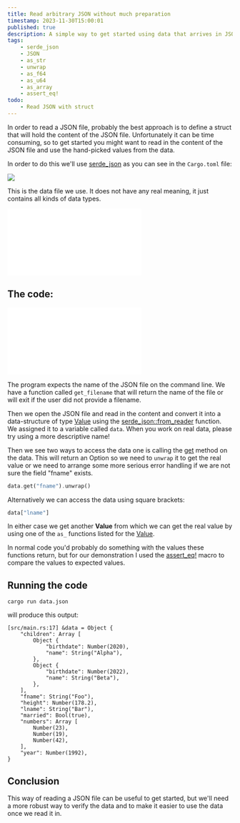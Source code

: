 ```yaml
---
title: Read arbitrary JSON without much preparation
timestamp: 2023-11-30T15:00:01
published: true
description: A simple way to get started using data that arrives in JSON format.
tags:
    - serde_json
    - JSON
    - as_str
    - unwrap
    - as_f64
    - as_u64
    - as_array
    - assert_eq!
todo:
    - Read JSON with struct
---
```


In order to read a JSON file, probably the best approach is to define a struct that will hold the content of the JSON file.
Unfortunately it can be time consuming, so  to get started you might want to read in the content of the JSON file and
use the hand-picked values from the data.

In order to do this we'll use [serde_json](https://docs.rs/serde_json/latest/serde_json/) as you can see in the `Cargo.toml`
file:

![](examples/read-arbitrary-json/Cargo.toml)

This is the data file we use. It does not have any real meaning, it just contains all kinds of data types.

![](examples/read-arbitrary-json/data.json)

## The code:

![](examples/read-arbitrary-json/src/main.rs)


The program expects the name of the JSON file on the command line. We have a function called `get_filename` that will
return the name of the file or will exit if the user did not provide a filename.

Then we open the JSON file and read in the content and convert it into a data-structure of type
[Value](https://docs.rs/serde_json/latest/serde_json/enum.Value.html) using the
[serde_json::from_reader](https://docs.rs/serde_json/latest/serde_json/fn.from_reader.html) function.
We assigned it to a variable called `data`. When you work on real data, please try using a more descriptive name!

Then we see two ways to access the data one is calling the [get](https://docs.rs/serde_json/latest/serde_json/enum.Value.html#method.get) method
on the data. This will return an Option so we need to `unwrap` it to get the real value or we need to arrange some
more serious error handling if we are not sure the field "fname" exists.

```rust
data.get("fname").unwrap()
```

Alternatively we can access the data using square brackets:

```rust
data["lname"]
```

In either case we get another **Value** from which we can get the real value by using one of the `as_` functions listed
for the [Value](https://docs.rs/serde_json/latest/serde_json/enum.Value.html).


In normal code you'd probably do something with the values these functions return, but for our demonstration I used
the [assert_eq!](https://doc.rust-lang.org/std/macro.assert_eq.html) macro to compare the values to expected values.


## Running the code

```
cargo run data.json
```

will produce this output:

```
[src/main.rs:17] &data = Object {
    "children": Array [
        Object {
            "birthdate": Number(2020),
            "name": String("Alpha"),
        },
        Object {
            "birthdate": Number(2022),
            "name": String("Beta"),
        },
    ],
    "fname": String("Foo"),
    "height": Number(178.2),
    "lname": String("Bar"),
    "married": Bool(true),
    "numbers": Array [
        Number(23),
        Number(19),
        Number(42),
    ],
    "year": Number(1992),
}
```

## Conclusion

This way of reading a JSON file can be useful to get started, but we'll need a more robust way to verify the data and to
make it easier to use the data once we read it in.




